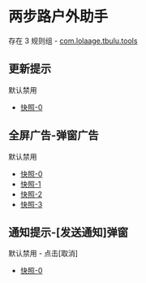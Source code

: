 # 两步路户外助手

存在 3 规则组 - [com.lolaage.tbulu.tools](/src/apps/com.lolaage.tbulu.tools.ts)

## 更新提示

默认禁用

- [快照-0](https://i.gkd.li/i/12882550)

## 全屏广告-弹窗广告

默认禁用

- [快照-0](https://i.gkd.li/i/13627861)
- [快照-1](https://i.gkd.li/i/13650732)
- [快照-2](https://i.gkd.li/i/14866147)
- [快照-3](https://i.gkd.li/i/14952807)

## 通知提示-[发送通知]弹窗

默认禁用 - 点击[取消]

- [快照-0](https://i.gkd.li/i/14952803)
